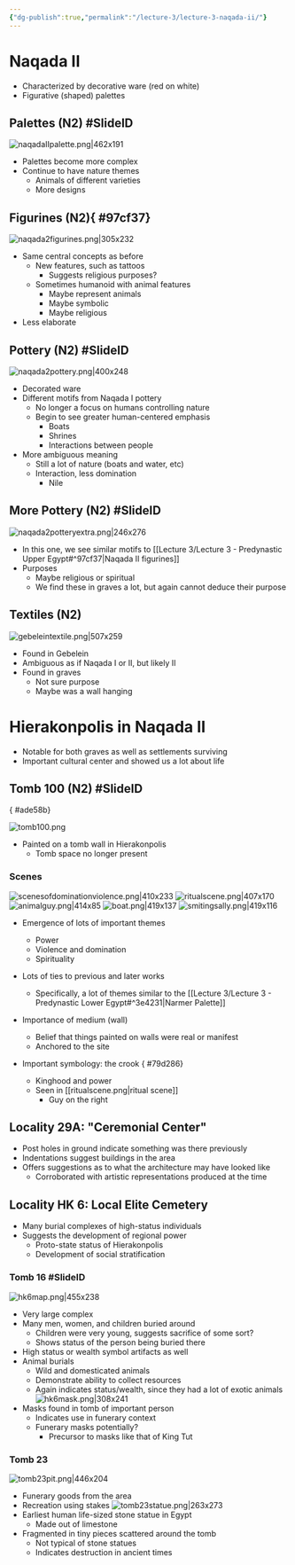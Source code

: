 ```yaml
---
{"dg-publish":true,"permalink":"/lecture-3/lecture-3-naqada-ii/"}
---
```


# Naqada II
- Characterized by decorative ware (red on white)
- Figurative (shaped) palettes

## Palettes (N2) #SlideID
![naqadaIIpalette.png|462x191](/img/user/Images/naqadaIIpalette.png)
- Palettes become more complex
- Continue to have nature themes
	- Animals of different varieties
	- More designs
## Figurines (N2){ #97cf37}


![naqada2figurines.png|305x232](/img/user/Images/naqada2figurines.png)
- Same central concepts as before
	- New features, such as tattoos
		- Suggests religious purposes?
	- Sometimes humanoid with animal features
		- Maybe represent animals
		- Maybe symbolic
		- Maybe religious
- Less elaborate
## Pottery (N2) #SlideID
![naqada2pottery.png|400x248](/img/user/Images/naqada2pottery.png)
- Decorated ware
- Different motifs from Naqada I pottery
	- No longer a focus on humans controlling nature
	- Begin to see greater human-centered emphasis
		- Boats
		- Shrines
		- Interactions between people
- More ambiguous meaning
	- Still a lot of nature (boats and water, etc)
	- Interaction, less domination
		- Nile
## More Pottery (N2) #SlideID
![naqada2potteryextra.png|246x276](/img/user/Images/naqada2potteryextra.png)
- In this one, we see similar motifs to [[Lecture 3/Lecture 3 - Predynastic Upper Egypt#^97cf37\|Naqada II figurines]]
- Purposes
	- Maybe religious or spiritual
	- We find these in graves a lot, but again cannot deduce their purpose
## Textiles (N2)
![gebeleintextile.png|507x259](/img/user/Images/gebeleintextile.png)
- Found in Gebelein
- Ambiguous as if Naqada I or II, but likely II
- Found in graves
	- Not sure purpose
	- Maybe was a wall hanging

# Hierakonpolis in Naqada II
- Notable for both graves as well as settlements surviving
- Important cultural center and showed us a lot about life

## Tomb 100 (N2) #SlideID
{ #ade58b}


![tomb100.png](/img/user/Images/tomb100.png)
- Painted on a tomb wall in Hierakonpolis
	- Tomb space no longer present
### Scenes
![scenesofdominationviolence.png|410x233](/img/user/Images/scenesofdominationviolence.png)
![ritualscene.png|407x170](/img/user/Images/ritualscene.png)
![animalguy.png|414x85](/img/user/Images/animalguy.png)
![boat.png|419x137](/img/user/Images/boat.png)
![smitingsally.png|419x116](/img/user/Images/smitingsally.png)
- Emergence of lots of important themes
	- Power
	- Violence and domination
	- Spirituality
- Lots of ties to previous and later works
	- Specifically, a lot of themes similar to the [[Lecture 3/Lecture 3 - Predynastic Lower Egypt#^3e4231\|Narmer Palette]]
- Importance of medium (wall)
	- Belief that things painted on walls were real or manifest
	- Anchored to the site
- Important symbology: the crook
{ #79d286}

	- Kinghood and power
	- Seen in [[ritualscene.png|ritual scene]]
		- Guy on the right
## Locality 29A: "Ceremonial Center"
- Post holes in ground indicate something was there previously
- Indentations suggest buildings in the area
- Offers suggestions as to what the architecture may have looked like
	- Corroborated with artistic representations produced at the time
## Locality HK 6: Local Elite Cemetery
- Many burial complexes of high-status individuals
- Suggests the development of regional power
	- Proto-state status of Hierakonpolis
	- Development of social stratification
### Tomb 16 #SlideID
![hk6map.png|455x238](/img/user/Images/hk6map.png)
- Very large complex
- Many men, women, and children buried around
	- Children were very young, suggests sacrifice of some sort?
	- Shows status of the person being buried there
- High status or wealth symbol artifacts as well
- Animal burials
	- Wild and domesticated animals
	- Demonstrate ability to collect resources
	- Again indicates status/wealth, since they had a lot of exotic animals
![hk6mask.png|308x241](/img/user/Images/hk6mask.png)
- Masks found in tomb of important person
	- Indicates use in funerary context
	- Funerary masks potentially?
		- Precursor to masks like that of King Tut
### Tomb 23
![tomb23pit.png|446x204](/img/user/Images/tomb23pit.png)
- Funerary goods from the area
- Recreation using stakes
![tomb23statue.png|263x273](/img/user/Images/tomb23statue.png)
- Earliest human life-sized stone statue in Egypt
	- Made out of limestone
- Fragmented in tiny pieces scattered around the tomb
	- Not typical of stone statues
	- Indicates destruction in ancient times